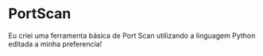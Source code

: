# PortScan
Eu criei uma ferramenta básica de Port Scan utilizando a linguagem Python editada a minha preferencia!
